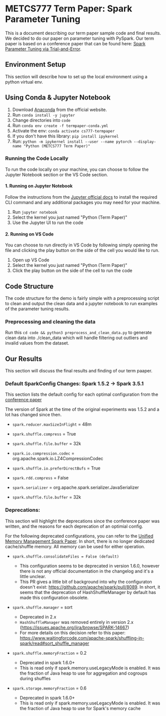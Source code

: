 # METCS777 Term Paper: Spark Parameter Tuning

This is a document describing our term paper sample code and final results. We decided to do our paper on parameter tuning with PySpark. Our term paper is based on a conference paper that can be found here: [Spark Parameter Tuning via Trial-and-Error](./supporting_docs/spark_param_tuning_conference_paper.pdf).

## Environment Setup
This section will describe how to set up the local environment using a python virtual env.

## Using Conda & Jupyter Notebook
1. Download [Anaconda](https://www.anaconda.com/download) from the official website.
1. Run `conda install -y jupyter`
1. Change directories into `code`
1. Run `conda env create -f termpaper-conda.yml`
1. Activate the env: `conda activate cs777-termpaper`
1. If you don't have this library: `pip install ipykernel`
1. Run: `python -m ipykernel install --user --name pytorch --display-name "Python (METCS777 Term Paper)"`

### Running the Code Locally
To run the code locally on your machine, you can choose to follow the Jupyter Notebook section or the VS Code section.

#### 1. Running on Jupyter Notebook
Follow the instructions from the [Jupyter official docs](https://docs.jupyter.org/en/latest/running.html)  to install the required CLI command and any additional packages you may need for your machine.

1. Run `jupyter notebook`
1. Select the kernel you just named "Python (Term Paper)"
1. Use the Jupyter UI to run the code

#### 2. Running on VS Code
You can choose to run directly in VS Code by following simply opening the file and clicking the play button on the side of the cell you would like to run.

1. Open up VS Code
1. Select the kernel you just named "Python (Term Paper)"
1. Click the play button on the side of the cell to run the code

## Code Structure
The code structure for the demo is fairly simple with a preprocessing script to clean and output the clean data and a jupyter notebook to run examples of the parameter tuning results.

### Preprocessing and cleaning the data
Run this `cd code && python3 preprocess_and_clean_data.py` to generate clean data into ./clean_data which will handle filtering out outliers and invalid values from the dataset.

## Our Results
This section will discuss the final results and finding of our term paaper.

### Default SparkConfig Changes: Spark 1.5.2 -> Spark 3.5.1
This section lists the default config for each optimal configuration from the [conference paper](./supporting_docs/spark_param_tuning_conference_paper.pdf)

The version of Spark at the time of the original experiments was 1.5.2 and a lot has changed since then.

- `spark.reducer.maxSizeInFlight` = 48m

- `spark.shuffle.compress` = True

- `spark.shuffle.file.buffer` = 32k

- `spark.io.compression.codec` = org.apache.spark.io.LZ4CompressionCodec

- `spark.shuffle.io.preferDirectBufs` = True

- `spark.rdd.compress` = False

- `spark.serializer` = org.apache.spark.serializer.JavaSerializer

- `spark.shuffle.file.buffer` = 32k

### Deprecations:
This section will highlight the deprecations since the conference paper was written, and the reasons for each deprecation of an optimial config.

For the following deprecated configurations, you can refer to the [Unified Memory Management Spark Paper](./supporting_docs/unified-memory-management-spark-10000.pdf). In short, there is no longer dedicated cache/shuffle memory. All memory can be used for either operation.

- `spark.shuffle.consolidateFiles = False (default)`
    - This configuration seems to be deprecated in version 1.6.0, however there is not any official documentation in the changelog and it's a little unclear.
    - This PR gives a little bit of background into why the configuraton doesn't exist: https://github.com/apache/spark/pull/8089. In short, it seems that the deprecation of HashShuffleManager by default has made this configuration obsolete.

- `spark.shuffle.manager` = sort
    - Deprecated in 2.x
    - `HashShuffleManager` was removed entirely in version 2.x (https://issues.apache.org/jira/browse/SPARK-14667)
    - For more details on this decision refer to this paper: https://www.waitingforcode.com/apache-spark/shuffling-in-spark/read#sort_shuffle_manager

- `spark.shuffle.memoryFraction` = 0.2
    - Deprecated in spark 1.6.0+
    - This is read only if spark.memory.useLegacyMode is enabled. It was the fraction of Java heap to use for aggregation and cogroups during shuffles

- `spark.storage.memoryFraction` = 0.6
    - Deprecated in spark 1.6.0+
    - This is read only if spark.memory.useLegacyMode is enabled. It was the fraction of Java heap to use for Spark's memory cache

